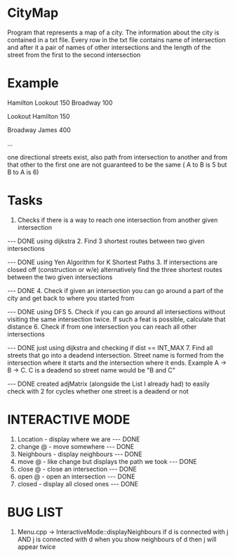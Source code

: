 # CityMap

Program that represents a map of a city. The information about the city is contained in a txt file. Every row in the txt file contains name of intersection and after it a pair of names of other intersections and the length of the street from the first to the second intersection

# Example
Hamilton Lookout 150 Broadway 100

Lookout Hamilton 150

Broadway James 400

...

one directional streets exist, also path from intersection to another and from that other to the first one are not guaranteed to be the same ( A to B is 5 but B to A is 6)

# Tasks
1. Checks if there is a way to reach one intersection from another given intersection 

--- DONE using dijkstra
2. Find 3 shortest routes between two given intersections 

--- DONE using Yen Algorithm for K Shortest Paths
3. If intersections are closed off (construction or w/e) alternatively find the three shortest routes between the two given intersections

--- DONE
4. Check if given an intersection you can go around a part of the city and get back to where you started from

--- DONE using DFS
5. Check if you can go around all intersections without visiting the same intersection twice. If such a feat is possible, calculate that distance
6. Check if from one intersection you can reach all other intersections

--- DONE just using dijkstra and checking if dist == INT_MAX
7. Find all streets that go into a deadend intersection. Street name is formed from the intersection where it starts and the intersection where it ends. Example A -> B -> C. C is a deadend so street name would be "B and C"

--- DONE created adjMatrix (alongside the List I already had) to easily check with 2 for cycles whether one street is a deadend or not

# INTERACTIVE MODE
1. Location - display where we are
--- DONE
2. change @ - move somewhere
--- DONE
3. Neighbours - display neighbours
--- DONE
4. move @ - like change but displays the path we took
--- DONE
5. close @ - close an intersection
--- DONE
6. open @ - open an intersection
--- DONE
7. closed - display all closed ones
--- DONE


# BUG LIST
1. Menu.cpp -> InteractiveMode::displayNeighbours
if d is connected with j AND
j is connected with d
when you show neighbours of d then j will appear twice
